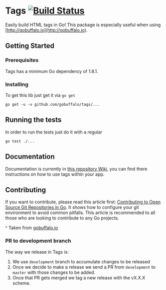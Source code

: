 # Tags [![Build Status](https://travis-ci.org/gobuffalo/tags.svg?branch=master)](https://travis-ci.org/gobuffalo/tags)

Easily build HTML tags in Go! This package is especially useful when using [http://gobuffalo.io](http://gobuffalo.io).

## Getting Started
### Prerequisites

Tags has a minimum Go dependency of 1.8.1.

### Installing

To get this lib just get it via `go get`

```
go get -u -v github.com/gobuffalo/tags/...
```
## Running the tests

In order to run the tests just do it with a regular

```
go test ./...
```
## Documentation

Documentation is currently in [this repository Wiki](https://github.com/gobuffalo/tags/wiki), you can find there instructions on how to use tags within your app.

## Contributing

If you want to contribute, please read this article first: [Contributing to Open Source Git Repositories in Go](https://splice.com/blog/contributing-open-source-git-repositories-go/). It shows how to configure your git environment to avoid common pitfalls. This article is recommended to all those who are looking to contribute to any Go projects.

^ Taken from [gobuffalo.io](https://https://gobuffalo.io/docs/contributing)

### PR to development branch

The way we release in Tags is:

1. We use `development` branch to accumulate changes to be released 
2. Once we decide to make a release we send a PR from `development` to `master` with those changes to be added.
3. Once that PR gets merged we tag a new release with the vX.X.X scheme.